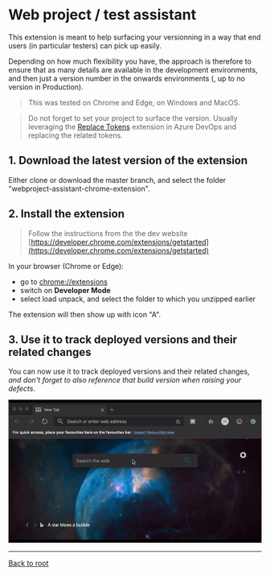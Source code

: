 Web project / test assistant
===========================

This extension is meant to help surfacing your versionning in a way that end users (in particular testers) can pick up easily.

Depending on how much flexibility you have, the approach is therefore to ensure that as many details are available in the development environments, and then just a version number in the onwards environments (, up to no version in Production).

> This was tested on Chrome and Edge, on Windows and MacOS.

> Do not forget to set your project to surface the version. Usually leveraging the [Replace Tokens](https://marketplace.visualstudio.com/items?itemName=qetza.replacetokens) extension in Azure DevOps and replacing the related tokens.

## 1. Download the latest version of the extension

Either clone or download the master branch, and select the folder "webproject-assistant-chrome-extension".

## 2. Install the extension

> Follow the instructions from the the dev website [https://developer.chrome.com/extensions/getstarted](https://developer.chrome.com/extensions/getstarted)

In your browser (Chrome or Edge):
- go to [chrome://extensions](chrome://extensions)
- switch on __Developer Mode__
- select load unpack, and select the folder to which you unzipped earlier

The extension will then show up with icon "A".

## 3. Use it to track deployed versions and their related changes

You can now use it to track deployed versions and their related changes, _and don't forget to also reference that build version when raising your defects_.

![Download location](./img/webproject-assistant.gif)


----
[Back to root](/readme.md)


